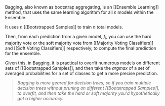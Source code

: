 Bagging, also known as bootstrap aggregating, is an [[Ensemble Learning]] method, that uses the same learning algorithm for all $n$ models within the Ensemble.

It uses $n$ [[Bootstrapped Samples]] to train $n$ total models.

Then, from each prediction from a given model, $f_i$, you can use the hard majority vote or the soft majority vote from [[Majority Voting Classifiers]] and [[Soft Voting Classifiers]] respectively, to compute the final prediction for the ensemble.

Given this, in Bagging, it is practical to overfit numerous models on different sets of [[Bootstrapped Samples]], and then take the $argmax$ of a set of averaged probabilities for a set of classes to get a more precise prediction.

> *Bagging is more geared for decision trees, so if you train multiple decision trees without pruning on different [[Bootstrapped Samples]], to overfit, and then take the hard or soft majority you'd hypothetically get a higher accuracy.*